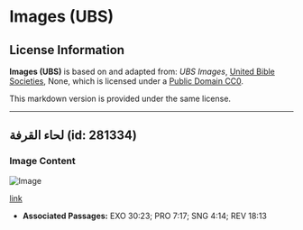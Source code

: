 # Images (UBS)

## License Information

**Images (UBS)** is based on and adapted from: _UBS Images_, [United Bible Societies](https://unitedbiblesocieties.org/), None, which is licensed under a [Public Domain CC0](https://creativecommons.org/public-domain/cc0/).

This markdown version is provided under the same license.



--------------------------------

## لحاء القرفة (id: 281334)

### Image Content

![Image](https://cdn.aquifer.bible/aquifer-content/resources/Media/WEB-0131_cinnamonbark.jpg)

[link](https://cdn.aquifer.bible/aquifer-content/resources/Media/WEB-0131_cinnamonbark.jpg)

* **Associated Passages:** EXO 30:23; PRO 7:17; SNG 4:14; REV 18:13

